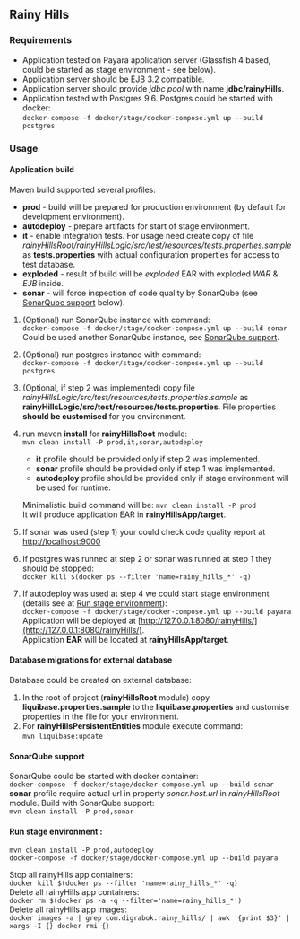 ## Rainy Hills

### Requirements
- Application tested on Payara application server (Glassfish 4 based, could be started as stage environment - see below). 
- Application server should be EJB 3.2 compatible.
- Application server should provide *jdbc pool* with name **jdbc/rainyHills**.
- Application tested with Postgres 9.6. Postgres could be started with docker:   
```docker-compose -f docker/stage/docker-compose.yml up --build postgres```

### Usage
#### Application build
Maven build supported several profiles:
- **prod** - build will be prepared for production environment (by default for development environment). 
- **autodeploy** - prepare artifacts for start of stage environment.
- **it** - enable integration tests. For usage need create copy of file _rainyHillsRoot/rainyHillsLogic/src/test/resources/tests.properties.sample_ 
 as **tests.properties** with actual configuration properties for access to test database.
- **exploded** - result of build will be _exploded_ EAR with exploded _WAR_ & _EJB_ inside.
- **sonar** - will force inspection of code quality by SonarQube (see [SonarQube support](#sonarQubeSupport) below).  

1. (Optional) run SonarQube instance with command:   
```docker-compose -f docker/stage/docker-compose.yml up --build sonar```  
Could be used another SonarQube instance, see [SonarQube support](#sonarQubeSupport).
2. (Optional) run postgres instance with command:   
```docker-compose -f docker/stage/docker-compose.yml up --build postgres```
3. (Optional, if step 2 was implemented) copy file _rainyHillsLogic/src/test/resources/tests.properties.sample_ as **rainyHillsLogic/src/test/resources/tests.properties**. 
File properties **should be customised** for you environment.
4. run maven **install** for **rainyHillsRoot** module:   
```mvn clean install -P prod,it,sonar,autodeploy```   
   - **it** profile should be provided only if step 2 was implemented.
   - **sonar** profile should be provided only if step 1 was implemented.   
   - **autodeploy** profile should be provided only if stage environment will be used for runtime.   
   
   Minimalistic build command will be:
   ```mvn clean install -P prod```   
   It will produce application EAR in **rainyHillsApp/target**.
5. If sonar was used (step 1) your could check code quality report at [http://localhost:9000](http://localhost:9000/dashboard?id=com.digrabok.crx.rainyHills%3ArainyHillsRoot)
6. If postgres was runned at step 2 or sonar was runned at step 1 they should be stopped:    
```docker kill $(docker ps --filter 'name=rainy_hills_*' -q)```
7. If autodeploy was used at step 4 we could start stage environment (details see at [Run stage environment](#stageEnvironment)):   
```docker-compose -f docker/stage/docker-compose.yml up --build payara```
Application will be deployed at [http://127.0.0.1:8080/rainyHills/](http://127.0.0.1:8080/rainyHills/).   
Application **EAR** will be located at **rainyHillsApp/target**.

#### Database migrations for external database
Database could be created on external database:   
1. In the root of project (**rainyHillsRoot** module) copy **liquibase.properties.sample** to the **liquibase.properties** 
and customise properties in the file for your environment.   
2. For **rainyHillsPersistentEntities** module execute command:   
```mvn liquibase:update```

#### SonarQube support <a name="sonarQubeSupport"></a>
SonarQube could be started with docker container:   
```docker-compose -f docker/stage/docker-compose.yml up --build sonar```   
**sonar** profile require actual url in property _sonar.host.url_ in _rainyHillsRoot_ module.
Build with SonarQube support:  
```mvn clean install -P prod,sonar```

#### Run stage environment <a name="stageEnvironment"></a>:
```
mvn clean install -P prod,autodeploy
docker-compose -f docker/stage/docker-compose.yml up --build payara
```

Stop all rainyHills app containers:  
```docker kill $(docker ps --filter 'name=rainy_hills_*' -q)```  
Delete all rainyHills app containers:  
```docker rm $(docker ps -a -q --filter='name=rainy_hills_*')```  
Delete all rainyHills app images:  
```docker images -a | grep com.digrabok.rainy_hills/ | awk '{print $3}' | xargs -I {} docker rmi {}```
